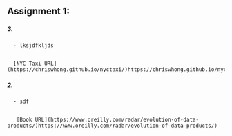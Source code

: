 
## **Assignment 1:**

##### **3.** 
      - lksjdfkljds


      [NYC Taxi URL](https://chriswhong.github.io/nyctaxi/)https://chriswhong.github.io/nyctaxi/)
      
##### **2.** 
      - sdf


       [Book URL](https://www.oreilly.com/radar/evolution-of-data-products/)https://www.oreilly.com/radar/evolution-of-data-products/)


